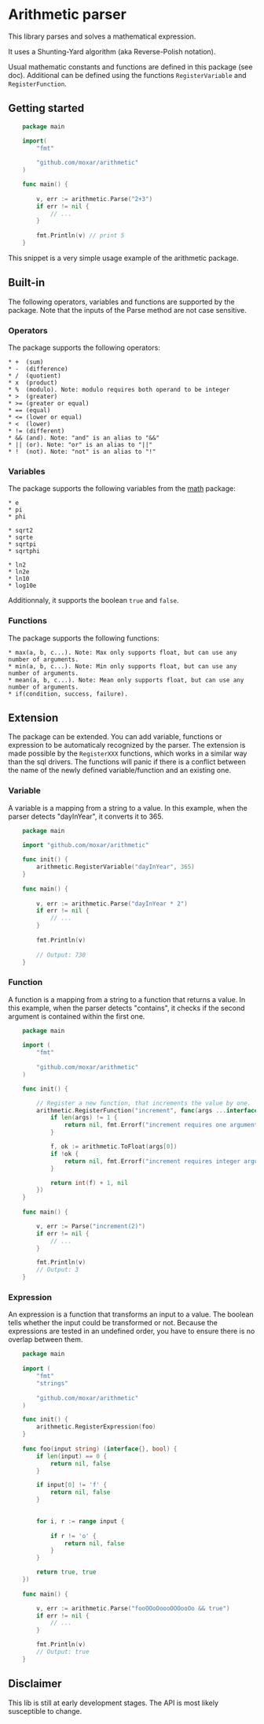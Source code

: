 # Arithmetic parser

This library parses and solves a mathematical expression.

It uses a Shunting-Yard algorithm (aka Reverse-Polish notation).

Usual mathematic constants and functions are defined in this package (see doc).
Additional can be defined using the functions `RegisterVariable` and `RegisterFunction`.

## Getting started

```go
	package main

	import(
		"fmt"
		
		"github.com/moxar/arithmetic"
	)

	func main() {
		
		v, err := arithmetic.Parse("2+3")
		if err != nil {
			// ...
		}
		
		fmt.Println(v) // print 5
	}
```

This snippet is a very simple usage example of the arithmetic package.

## Built-in

The following operators, variables and functions are supported by the package. Note that the inputs
of the Parse method are not case sensitive.

### Operators

The package supports the following operators:

	* +  (sum)
	* -  (difference)
	* /  (quotient)
	* x  (product)
	* %  (modulo). Note: modulo requires both operand to be integer
	* >  (greater)
	* >= (greater or equal)
	* == (equal)
	* <= (lower or equal)
	* <  (lower)
	* != (different)
	* && (and). Note: "and" is an alias to "&&"
	* || (or). Note: "or" is an alias to "||"
	* !  (not). Note: "not" is an alias to "!"
	
### Variables

The package supports the following variables from the [math](https://golang.org/pkg/math/) package:

	* e
	* pi
	* phi
	
	* sqrt2
	* sqrte
	* sqrtpi
	* sqrtphi
	
	* ln2
	* ln2e
	* ln10
	* log10e
	
Additionnaly, it supports the boolean `true` and `false`.

### Functions

The package supports the following functions:

	* max(a, b, c...). Note: Max only supports float, but can use any number of arguments.
	* min(a, b, c...). Note: Min only supports float, but can use any number of arguments.
	* mean(a, b, c...). Note: Mean only supports float, but can use any number of arguments.
	* if(condition, success, failure).

## Extension

The package can be extended. You can add variable, functions or expression to be automaticaly recognized by the parser. The extension is made possible by the `RegisterXXX` functions, which works in a similar way than the sql drivers. The functions will panic if there is a conflict between the name of the newly defined variable/function and an existing one.

### Variable

A variable is a mapping from a string to a value. In this example, when the parser detects
"dayInYear", it converts it to 365.

```go
	package main
	
	import "github.com/moxar/arithmetic"

	func init() {
		arithmetic.RegisterVariable("dayInYear", 365)
	}
	
	func main() {
		
		v, err := arithmetic.Parse("dayInYear * 2")
		if err != nil {
			// ...
		}
		
		fmt.Println(v) 
		
		// Output: 730
	}
```

### Function

A function is a mapping from a string to a function that returns a value. In this example, when the parser detects "contains", it checks if the second argument is contained within the first one.

```go
	package main
	
	import (
		"fmt"
	
		"github.com/moxar/arithmetic"
	)

	func init() {

		// Register a new function, that increments the value by one.
		arithmetic.RegisterFunction("increment", func(args ...interface{}) (interface{}, error) {
			if len(args) != 1 {
				return nil, fmt.Errorf("increment requires one argument, %d provided", len(args))
			}

			f, ok := arithmetic.ToFloat(args[0])
			if !ok {
				return nil, fmt.Errorf("increment requires integer argument, %v (%T) provided", args[0], args[0])
			}

			return int(f) + 1, nil
		})
	}
	
	func main() {

		v, err := Parse("increment(2)")
		if err != nil {
			// ...
		}

		fmt.Println(v)
		// Output: 3
	}
```

### Expression

An expression is a function that transforms an input to a value. The boolean tells whether the input could be transformed or not. Because the expressions are tested in an undefined order, you have to ensure there is no overlap between them.

```go
	package main
	
	import (
		"fmt"
		"strings"
	
		"github.com/moxar/arithmetic"
	)

	func init() {
		arithmetic.RegisterExpression(foo)
	}
	
	func foo(input string) (interface{}, bool) {
		if len(input) == 0 {
			return nil, false
		}

		if input[0] != 'f' {
			return nil, false
		}
		

		for i, r := range input {
		
			if r != 'o' {
				return nil, false
			}
		}

		return true, true
	})
	
	func main() {

		v, err := arithmetic.Parse("fooOOoOoooOOOooOo && true")
		if err != nil {
			// ...
		}

		fmt.Println(v) 
		// Output: true
	}
```

## Disclaimer

This lib is still at early development stages. The API is most likely susceptible to change.
